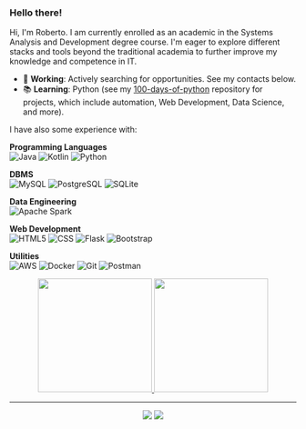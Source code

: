 ### Hello there!

Hi, I'm Roberto. I am currently enrolled as an academic in the Systems Analysis and Development degree course. I'm eager to explore different stacks and tools beyond the traditional academia to further improve my knowledge and competence in IT.

- 💼 **Working**: Actively searching for opportunities. See my contacts below.
- 📚 **Learning**: Python (see my [100-days-of-python](https://github.com/RobertoLJr/100-days-of-python) repository for projects, which include automation, Web Development, Data Science, and more).

I have also some experience with:

**Programming Languages**  
![Java](https://img.shields.io/badge/Java-333333?style=flat&logo=openjdk&logoColor=ED8B00)
![Kotlin](https://img.shields.io/badge/Kotlin-333333?&style=flat&logo=kotlin&logoColor=0095D5)
![Python](https://img.shields.io/badge/Python-333333?style=flat&logo=python&logoColor=3776AB)

**DBMS**  
![MySQL](https://img.shields.io/badge/MySQL-333333?style=flat&logo=mysql&logoColor=005C84)
![PostgreSQL](https://img.shields.io/badge/PostgreSQL-333333?style=flat&logo=postgresql&logoColor=316192)
![SQLite](https://img.shields.io/badge/SQLite-333333?style=flat&logo=sqlite&logoColor=07405E)

**Data Engineering**  
![Apache Spark](https://img.shields.io/badge/Apache%20Spark-333333?style=flat&logo=apachespark&logoColor=FDEE21)

**Web Development**  
![HTML5](https://img.shields.io/badge/-HTML5-333333?style=flat&logo=HTML5)
![CSS](https://img.shields.io/badge/-CSS-333333?style=flat&logo=CSS3&logoColor=1572B6)
![Flask](https://img.shields.io/badge/Flask-333333?style=flat&logo=flask&logoColor=white)
![Bootstrap](https://img.shields.io/badge/Bootstrap-333333?style=flat&logo=bootstrap&logoColor=563D7C)

**Utilities**  
![AWS](https://img.shields.io/badge/Amazon_AWS-333333?style=flat&logo=amazon-aws&logoColor=232F3E)
![Docker](https://img.shields.io/badge/Docker-333333.svg?style=flat&logo=docker&logoColor=230db7ed)
![Git](https://img.shields.io/badge/Git-333333.svg?style=flat&logo=git&logoColor=23F05033)
![Postman](https://img.shields.io/badge/Postman-333333?style=flat&logo=postman&logoColor=FF6C37)

<div align="center">
    <a href="https://github.com/anuraghazra/github-readme-stats">
      <img height=200 src="https://github-readme-stats.vercel.app/api?username=robertoljr&show_icons=True&theme=dark&bg_color=00000000"/>
    </a>
    <a href="https://github.com/anuraghazra/convoychat">
      <img height=200 src="https://github-readme-stats.vercel.app/api/top-langs?username=robertoljr&layout=compact&langs_count=8&card_width=320&theme=dark&bg_color=00000000"/>
    </a>
</div>

---

<div align="center">
    <a href = "mailto:gsn.roberto@gmail.com"><img src="https://img.shields.io/badge/Gmail-D14836?style=for-the-badge&logo=gmail&logoColor=white" target="_blank"></a>
    <a href="https://www.linkedin.com/in/robertoljr/" target="_blank"><img src="https://img.shields.io/badge/-LinkedIn-%230077B5?style=for-the-badge&logo=linkedin&logoColor=white" target="_blank"></a>   
</div>
